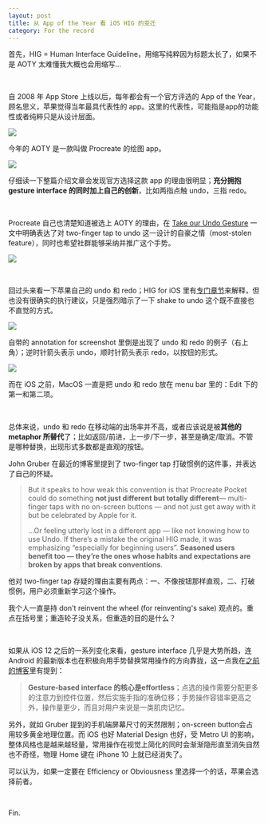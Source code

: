 ```yaml
---
layout: post
title: 从 App of the Year 看 iOS HIG 的变迁 
category: For the record
---
```


首先，HIG = Human Interface Guideline，用缩写纯粹因为标题太长了，如果不是 AOTY 太难懂我大概也会用缩写...

<br/>

自 2008 年 App Store 上线以后，每年都会有一个官方评选的 App of the Year，顾名思义，苹果觉得当年最具代表性的 app。这里的代表性，可能指是app的功能性或者纯粹只是从设计层面。

![](/images/aoty1.jpg)

今年的 AOTY 是一款叫做 Procreate 的绘图 app。

![](/images/aoty2.jpg)

仔细读一下整篇介绍文章会发现官方选择这款 app 的理由很明显；**充分拥抱 gesture interface 的同时加上自己的创新**，比如两指点触 undo，三指 redo。

<br/>

Procreate 自己也清楚知道被选上 AOTY 的理由，在 [Take our Undo Gesture](https://procreate.art/insight/2018/take-our-undo-gesture) 一文中明确表达了对 two-finger tap to undo 这一设计的自豪之情（most-stolen feature），同时也希望社群能够采纳并推广这个手势。

![](/images/procreate.jpg)

<br/>

回过头来看一下苹果自己的 undo 和 redo；HIG for iOS 里有[专门章节](https://developer.apple.com/design/human-interface-guidelines/ios/user-interaction/undo-and-redo/)来解释，但也没有很确实的执行建议，只是强烈暗示了一下 shake to undo 这个既不直接也不直觉的方式。

![](/images/undo1.png)

自带的 annotation for screenshot 里倒是出现了 undo 和 redo 的例子（右上角）；逆时针箭头表示 undo，顺时针箭头表示 redo，以按钮的形式。

![](/images/undo2.png)

而在 iOS 之前，MacOS 一直是把 undo 和 redo 放在 menu bar 里的：Edit 下的第一和第二项。

<br/>

总体来说，undo 和 redo 在移动端的出场率并不高，或者应该说是被**其他的 metaphor 所替代**了；比如返回/前进，上一步/下一步，甚至是确定/取消。不管是哪种替换，出现形式多数都是直观的按钮。



John Gruber 在最近的博客里提到了 two-finger tap 打破惯例的这件事，并表达了自己的怀疑。



> But it speaks to how weak this convention is that Procreate Pocket could do something **not just different but totally different**— multi-finger taps with no on-screen buttons — and not just get away with it but be celebrated by Apple for it.
>
>
>
> ...Or feeling utterly lost in a different app — like not knowing how to use Undo. If there’s a mistake the original HIG made, it was emphasizing “especially for beginning users”. **Seasoned users benefit too — they’re the ones whose habits and expectations are broken by apps that break conventions**.



他对 two-finger tap 存疑的理由主要有两点：一、不像按钮那样直观，二、打破惯例，用户必须重新学习这个操作。



我个人一直是持 don't reinvent the wheel (for reinventing's sake) 观点的。重点在括号里；重造轮子没关系，但重造的目的是什么？

<br/>

如果从 iOS 12 之后的一系列变化来看，gesture interface 几乎是大势所趋，连 Android 的最新版本也在积极向用手势替换常用操作的方向靠拢，这一点我在[之前的博客](https://zhuanlan.zhihu.com/p/39175151)里有提到：



> **Gesture-based interface 的核心是effortless**；点选的操作需要分配更多的注意力到控件位置，然后实施手指的准确位移；手势操作容错率更高之外，操作量更少，而且对用户来说是一类肌肉记忆。



另外，就如 Gruber 提到的手机端屏幕尺寸的天然限制；on-screen button会占用较多黄金地理位置。而 iOS 也好 Material Design 也好，受 Metro UI 的影响，整体风格也是越来越轻量，常用操作在视觉上简化的同时会渐渐隐形直至消失自然也不奇怪，物理 Home 键在 iPhone 10 上就已经消失了。



可以认为，如果一定要在 Efficiency or Obviousness 里选择一个的话，苹果会选择前者。

<br/>

Fin.